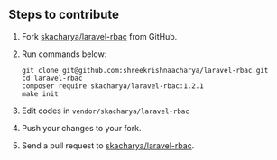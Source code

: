 ## Steps to contribute
1. Fork [skacharya/laravel-rbac](https://github.com/shreekrishnaacharya/laravel-rbac) from GitHub.
1. Run commands below:

    ```
    git clone git@github.com:shreekrishnaacharya/laravel-rbac.git
    cd laravel-rbac
    composer require skacharya/laravel-rbac:1.2.1
    make init
    ```
1. Edit codes in `vendor/skacharya/laravel-rbac`
1. Push your changes to your fork.
1. Send a pull request to [skacharya/laravel-rbac](https://github.com/shreekrishnaacharya/laravel-rbac).
